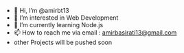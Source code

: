 - 👋 Hi, I’m @amirbt13
- 👀 I’m interested in Web Development
- 🌱 I’m currently learning Node.js
- 📫 How to reach me via email : amirbasirati13@gmail.com
- other Projects will be pushed soon 

<!---
amirbt13/amirbt13 is a ✨ special ✨ repository because its `README.md` (this file) appears on your GitHub profile.
You can click the Preview link to take a look at your changes.
--->
